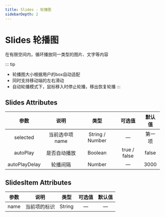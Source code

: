 ```yaml
---
title: Slides - 轮播图
sidebarDepth: 2
---
```

# Slides 轮播图 <Badge text="beta" type="warn"/>

在有限空间内，循环播放同一类型的图片、文字等内容

<ClientOnly>
  <slides-demo-1></slides-demo-1>
</ClientOnly>

::: tip
- 轮播图大小根据用户的box自动适配
- 同时支持移动端的左右滑动
- 自动轮播模式下，鼠标移入时停止轮播，移出恢复轮播
:::

## Slides Attributes

|     参数      |      说明       |      类型       |    可选值    | 默认值 |
| :-----------: | :-------------: | :-------------: | :----------: | :----: |
|   selected    | 当前选中项 name | String / Number |      —       | 第一项 |
|   autoPlay    |  是否自动播放   |     Boolean     | true / false | false  |
| autoPlayDelay |    轮播间隔     |     Number      |      —       |  3000  |

## SlidesItem Attributes

| 参数 |   说明   |  类型  | 可选值 | 默认值 |
| :--: | :------: | :----: | :----: | :----: |
| name | 当前项的标识 | String |   —    |   —    |
